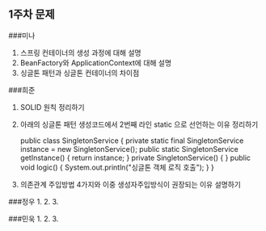 ## 1주차 문제

###미나
1. 스프링 컨테이너의 생성 과정에 대해 설명
2. BeanFactory와 ApplicationContext에 대해 설명
3. 싱글톤 패턴과 싱글톤 컨테이너의 차이점

###희준
1. SOLID 원칙 정리하기
2. 아래의 싱글톤 패턴 생성코드에서 2번째 라인 static 으로 선언하는 이유 정리하기

    public class SingletonService {
    private static final SingletonService instance = new SingletonService();
    public static SingletonService getInstance() {
        return instance;
    }
    private SingletonService() {
    }
    public void logic() {
        System.out.println("싱글톤 객체 로직 호출");
    }
    }
3. 의존관계 주입방법 4가지와 이중 생성자주입방식이 권장되는 이유 설명하기

###정우
1.
2.
3.

###민욱 
1.
2.
3.


